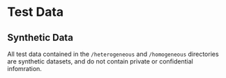 # Test Data

## Synthetic Data

All test data contained in the `/heterogeneous` and `/homogeneous` directories
are synthetic datasets, and do not contain private or confidential infomration.

